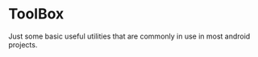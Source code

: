 # ToolBox
Just some basic useful utilities that are commonly in use in most android projects.






















